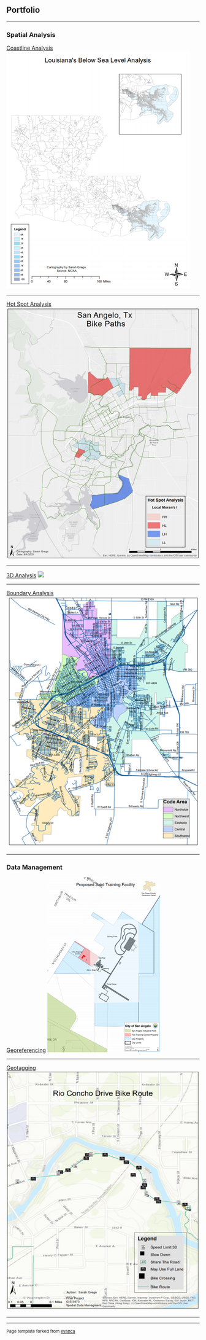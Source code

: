 ## Portfolio

---

### Spatial Analysis 

[Coastline Analysis](/pdf/sample_presentation.pdf)
<img src="images/la1.PNG?raw=true"/>

---
[Hot Spot Analysis](/sample_page)
<img src="images/h2.PNG?raw=true"/>

---
[3D Analysis](/pdf/sample_presentation.pdf)
<img src="images/3d.PNG?raw=true"/>

---
[Boundary Analysis](http://example.com/)
<img src="images/b2.PNG?raw=true"/>

---

### Data Management

[Georeferencing](http://example.com/)
<img src="images/geo2.PNG?raw=true"/>

---

[Geotagging](http://example.com/)
<img src="images/tag2.PNG?raw=true"/>

---





---
<p style="font-size:11px">Page template forked from <a href="https://github.com/evanca/quick-portfolio">evanca</a></p>
<!-- Remove above link if you don't want to attibute -->
